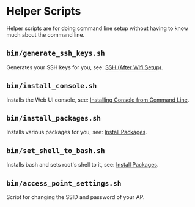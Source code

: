 # Helper Scripts

Helper scripts are for doing command line setup without having to know much about the command line.

## `bin/generate_ssh_keys.sh`

Generates your SSH keys for you, see: [SSH (After Wifi Setup)](#ssh).

## `bin/install_console.sh`

Installs the Web UI console, see: [Installing Console from Command Line](#install_console_from_cli).

## `bin/install_packages.sh`

Installs various packages for you, see: [Install Packages](#install_packages).

## `bin/set_shell_to_bash.sh`

Installs bash and sets root's shell to it, see: [Install Packages](#install_packages).

## `bin/access_point_settings.sh`

Script for changing the SSID and password of your AP.
